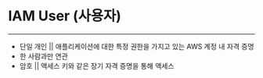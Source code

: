 # IAM User (사용자)
---
- 단일 개인 || 애플리케이션에 대한 특정 권한을 가지고 있는 AWS 계정 내 자격 증명
- 한 사람과만 연관
- 암호 || 액세스 키와 같은 장기 자격 증명을 통해 액세스